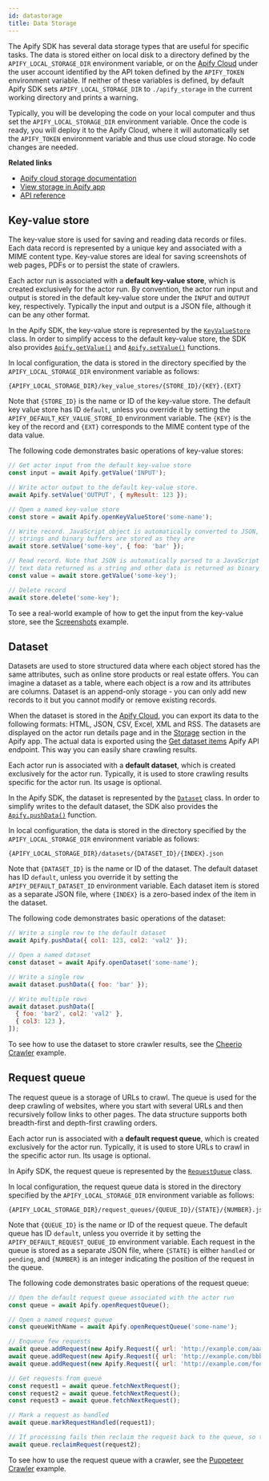 ```yaml
---
id: datastorage
title: Data Storage
---
```


The Apify SDK has several data storage types that are useful for specific tasks.
The data is stored either on local disk to a directory defined by the `APIFY_LOCAL_STORAGE_DIR` environment variable,
or on the <a href="https://www.apify.com" target="_blank">Apify Cloud</a> under the user account identified by the API token defined by the `APIFY_TOKEN` environment variable.
If neither of these variables is defined, by default Apify SDK sets `APIFY_LOCAL_STORAGE_DIR`
to `./apify_storage` in the current working directory and prints a warning.

Typically, you will be developing the code on your local computer and thus set the `APIFY_LOCAL_STORAGE_DIR` environment variable.
Once the code is ready, you will deploy it to the Apify Cloud, where it will automatically
set the `APIFY_TOKEN` environment variable and thus use cloud storage.
No code changes are needed.

**Related links**

* <a href="https://www.apify.com/docs/storage" target="_blank">Apify cloud storage documentation</a>
* <a href="https://my.apify.com/storage" target="_blank">View storage in Apify app</a>
* <a href="https://www.apify.com/docs/api/v2#/reference/key-value-stores" target="_blank">API reference</a>

## Key-value store

The key-value store is used for saving and reading data records or files.
Each data record is represented by a unique key and associated with a MIME content type.
Key-value stores are ideal for saving screenshots of web pages, PDFs or to persist the state of crawlers.

Each actor run is associated with a **default key-value store**, which is created exclusively for the actor run.
By convention, the actor run input and output is stored in the default key-value store
under the `INPUT` and `OUTPUT` key, respectively. Typically the input and output is a JSON file,
although it can be any other format.

In the Apify SDK, the key-value store is represented by the
[`KeyValueStore`](../api/keyvaluestore)
class.
In order to simplify access to the default key-value store, the SDK also provides
[`Apify.getValue()`](../api/apify#module_Apify.getValue)
and [`Apify.setValue()`](../api/apify#module_Apify.setValue) functions.

In local configuration, the data is stored in the directory specified by the `APIFY_LOCAL_STORAGE_DIR` environment variable as follows:

```
{APIFY_LOCAL_STORAGE_DIR}/key_value_stores/{STORE_ID}/{KEY}.{EXT}
```

Note that `{STORE_ID}` is the name or ID of the key-value store.
The default key value store has ID `default`, unless you override it by setting the `APIFY_DEFAULT_KEY_VALUE_STORE_ID`
environment variable.
The `{KEY}` is the key of the record and `{EXT}` corresponds to the MIME content type of the
data value.

The following code demonstrates basic operations of key-value stores:

```javascript
// Get actor input from the default key-value store
const input = await Apify.getValue('INPUT');

// Write actor output to the default key-value store.
await Apify.setValue('OUTPUT', { myResult: 123 });

// Open a named key-value store
const store = await Apify.openKeyValueStore('some-name');

// Write record. JavaScript object is automatically converted to JSON,
// strings and binary buffers are stored as they are
await store.setValue('some-key', { foo: 'bar' });

// Read record. Note that JSON is automatically parsed to a JavaScript object,
// text data returned as a string and other data is returned as binary buffer
const value = await store.getValue('some-key');

// Delete record
await store.delete('some-key');
```

To see a real-world example of how to get the input from the key-value store, see the
[Screenshots](../examples/screenshots) example.


## Dataset

Datasets are used to store structured data
where each object stored has the same attributes, such as online store products or real estate offers.
You can imagine a dataset as a table, where each object is a row and its attributes are columns.
Dataset is an append-only storage - you can only add new records to it but you cannot modify or remove
existing records.

When the dataset is stored in the <a href="https://www.apify.com" target="_blank">Apify Cloud</a>,
you can export its data to the following formats: HTML, JSON, CSV, Excel, XML and RSS.
The datasets are displayed on the actor run details page and in the <a href="https://my.apify.com/storage" target="_blank">Storage</a>
section in the Apify app. The actual data is exported using the
<a href="https://www.apify.com/docs/api/v2#/reference/datasets/item-collection/get-items" target="_blank">Get dataset items</a> Apify API endpoint.
This way you can easily share crawling results.

Each actor run is associated with a **default dataset**, which is created exclusively for the actor run.
Typically, it is used to store crawling results specific for the actor run. Its usage is optional.

In the Apify SDK, the dataset is represented by the [`Dataset`](../api/dataset) class.
In order to simplify writes to the default dataset, the SDK also provides the
[`Apify.pushData()`](../api/apify#module_Apify.pushData) function.

In local configuration, the data is stored in the directory specified by the `APIFY_LOCAL_STORAGE_DIR` environment variable as follows:

```
{APIFY_LOCAL_STORAGE_DIR}/datasets/{DATASET_ID}/{INDEX}.json
```

Note that `{DATASET_ID}` is the name or ID of the dataset.
The default dataset has ID `default`, unless you override it by setting the `APIFY_DEFAULT_DATASET_ID`
environment variable.
Each dataset item is stored as a separate JSON file,
where `{INDEX}` is a zero-based index of the item in the dataset.

The following code demonstrates basic operations of the dataset:

```javascript
// Write a single row to the default dataset
await Apify.pushData({ col1: 123, col2: 'val2' });

// Open a named dataset
const dataset = await Apify.openDataset('some-name');

// Write a single row
await dataset.pushData({ foo: 'bar' });

// Write multiple rows
await dataset.pushData([
  { foo: 'bar2', col2: 'val2' },
  { col3: 123 },
]);
```

To see how to use the dataset to store crawler results, see the
[Cheerio Crawler](../examples/cheeriocrawler) example.


## Request queue

The request queue is a storage of URLs to crawl.
The queue is used for the deep crawling of websites, where you start with
several URLs and then recursively follow links to other pages.
The data structure supports both breadth-first and depth-first crawling orders.

Each actor run is associated with a **default request queue**, which is created exclusively for the actor run.
Typically, it is used to store URLs to crawl in the specific actor run. Its usage is optional.

In Apify SDK, the request queue is represented by the [`RequestQueue`](../api/requestqueue) class.

In local configuration, the request queue data is stored in the directory specified by the `APIFY_LOCAL_STORAGE_DIR` environment variable as follows:

```
{APIFY_LOCAL_STORAGE_DIR}/request_queues/{QUEUE_ID}/{STATE}/{NUMBER}.json
```

Note that `{QUEUE_ID}` is the name or ID of the request queue.
The default queue has ID `default`, unless you override it by setting the `APIFY_DEFAULT_REQUEST_QUEUE_ID`
environment variable.
Each request in the queue is stored as a separate JSON file,
where `{STATE}` is either `handled` or `pending`,
and `{NUMBER}` is an integer indicating the position of the request in the queue.

The following code demonstrates basic operations of the request queue:

```javascript
// Open the default request queue associated with the actor run
const queue = await Apify.openRequestQueue();

// Open a named request queue
const queueWithName = await Apify.openRequestQueue('some-name');

// Enqueue few requests
await queue.addRequest(new Apify.Request({ url: 'http://example.com/aaa'}));
await queue.addRequest(new Apify.Request({ url: 'http://example.com/bbb'}));
await queue.addRequest(new Apify.Request({ url: 'http://example.com/foo/bar'}), { forefront: true });

// Get requests from queue
const request1 = await queue.fetchNextRequest();
const request2 = await queue.fetchNextRequest();
const request3 = await queue.fetchNextRequest();

// Mark a request as handled
await queue.markRequestHandled(request1);

// If processing fails then reclaim the request back to the queue, so that it's crawled again
await queue.reclaimRequest(request2);
```

To see how to use the request queue with a crawler, see the
[Puppeteer Crawler](../examples/puppeteercrawler) example.
